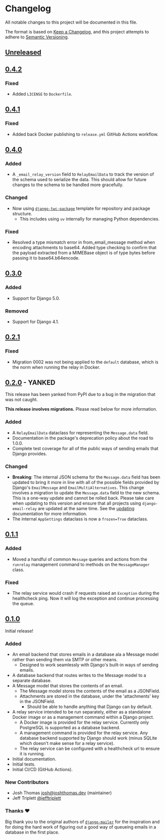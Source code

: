 # Changelog

All notable changes to this project will be documented in this file.

The format is based on [Keep a Changelog](https://keepachangelog.com/en/1.0.0/),
and this project attempts to adhere to [Semantic Versioning](https://semver.org/spec/v2.0.0.html).

<!--
## [${version}]
### Added - for new features
### Changed - for changes in existing functionality
### Deprecated - for soon-to-be removed features
### Removed - for now removed features
### Fixed - for any bug fixes
### Security - in case of vulnerabilities
[${version}]: https://github.com/westerveltco/django-email-relay/releases/tag/v${version}
-->

## [Unreleased]

## [0.4.2]

### Fixed

-   Added `LICENSE` to `Dockerfile`.

## [0.4.1]

### Fixed

-   Added back Docker publishing to `release.yml` GitHub Actions workflow.

## [0.4.0]

### Added

-   A `_email_relay_version` field to `RelayEmailData` to track the version of the schema used to serialize the data. This should allow for future changes to the schema to be handled more gracefully.

### Changed

-   Now using [`django-twc-package`](https://github.com/westerveltco/django-twc-package) template for repository and package structure.
    -   This includes using `uv` internally for managing Python dependencies.

### Fixed

-   Resolved a type mismatch error in from_email_message method when encoding attachments to base64. Added type checking to confirm that the payload extracted from a MIMEBase object is of type bytes before passing it to base64.b64encode.

## [0.3.0]

### Added

-   Support for Django 5.0.

### Removed

-   Support for Django 4.1.

## [0.2.1]

### Fixed

-   Migration 0002 was not being applied to the `default` database, which is the norm when running the relay in Docker.

## [0.2.0] - **YANKED**

This release has been yanked from PyPI due to a bug in the migration that was not caught.

**This release involves migrations.** Please read below for more information.

### Added

-   A `RelayEmailData` dataclass for representing the `Message.data` field.
-   Documentation in the package's deprecation policy about the road to 1.0.0.
-   Complete test coverage for all of the public ways of sending emails that Django provides.

### Changed

-   **Breaking**: The internal JSON schema for the `Message.data` field has been updated to bring it more in line with all of the possible fields provided by Django's `EmailMessage` and `EmailMultiAlternatives`. This change involves a migration to update the `Message.data` field to the new schema. This is a one-way update and cannot be rolled back. Please take care when updating to this version and ensure that all projects using `django-email-relay` are updated at the same time. See the [updating](https://django-email-relay.westervelt.dev/en/latest/updating.html) documentation for more information.
-   The internal `AppSettings` dataclass is now a `frozen=True` dataclass.

## [0.1.1]

### Added

-   Moved a handful of common `Message` queries and actions from the `runrelay` management command to methods on the `MessageManager` class.

### Fixed

-   The relay service would crash if requests raised an `Exception` during the healthcheck ping. Now it will log the exception and continue processing the queue.

## [0.1.0]

Initial release!

### Added

-   An email backend that stores emails in a database ala a Message model rather than sending them via SMTP or other means.
    -   Designed to work seamlessly with Django's built-in ways of sending emails.
-   A database backend that routes writes to the Message model to a separate database.
-   A Message model that stores the contents of an email.
    -   The Message model stores the contents of the email as a JSONField.
    -   Attachments are stored in the database, under the 'attachments' key in the JSONField.
        -   Should be able to handle anything that Django can by default.
-   A relay service intended to be run separately, either as a standalone Docker image or as a management command within a Django project.
    -   A Docker image is provided for the relay service. Currently only PostgreSQL is supported as a database backend.
    -   A management command is provided for the relay service. Any database backend supported by Django should work (minus SQLite which doesn't make sense for a relay service).
    -   The relay service can be configured with a healthcheck url to ensure it is running.
-   Initial documentation.
-   Initial tests.
-   Initial CI/CD (GitHub Actions).

### New Contributors

-   Josh Thomas <josh@joshthomas.dev> (maintainer)
-   Jeff Triplett [@jefftriplett](https://github.com/jefftriplett)

### Thanks ❤️

Big thank you to the original authors of [`django-mailer`](https://github.com/pinax/django-mailer) for the inspiration and for doing the hard work of figuring out a good way of queueing emails in a database in the first place.

[unreleased]: https://github.com/westerveltco/django-email-relay/compare/v0.4.2...HEAD
[0.1.0]: https://github.com/westerveltco/django-email-relay/releases/tag/v0.1.0
[0.1.1]: https://github.com/westerveltco/django-email-relay/releases/tag/v0.1.1
[0.2.0]: https://github.com/westerveltco/django-email-relay/releases/tag/v0.2.0
[0.2.1]: https://github.com/westerveltco/django-email-relay/releases/tag/v0.2.1
[0.3.0]: https://github.com/westerveltco/django-email-relay/releases/tag/v0.3.0
[0.4.0]: https://github.com/westerveltco/django-email-relay/releases/tag/v0.4.0
[0.4.1]: https://github.com/westerveltco/django-email-relay/releases/tag/v0.4.1
[0.4.2]: https://github.com/westerveltco/django-email-relay/releases/tag/v0.4.2
